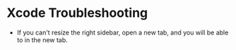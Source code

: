 # Xcode Troubleshooting

- If you can't resize the right sidebar, open a new tab, and you will be able to in the new tab.
